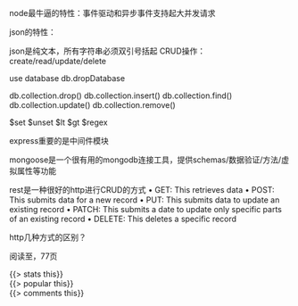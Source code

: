 node最牛逼的特性：事件驱动和异步事件支持起大并发请求

json的特性：

json是纯文本，所有字符串必须双引号括起
CRUD操作：create/read/update/delete

use database db.dropDatabase

db.collection.drop() db.collection.insert() db.collection.find() db.collection.update() db.collection.remove()

$set $unset $lt $gt $regex

express重要的是中间件模块

mongoose是一个很有用的mongodb连接工具，提供schemas/数据验证/方法/虚拟属性等功能

rest是一种很好的http进行CRUD的方式
• GET: This retrieves data
• POST: This submits data for a new record
• PUT: This submits data to update an existing record
• PATCH: This submits a date to update only specific parts of an existing record
• DELETE: This deletes a specific record

http几种方式的区别？

阅读至，77页


<div>
    {{> stats this}}
</div>
<div>
    {{> popular this}}
</div>
<div>
    {{> comments this}}
</div>